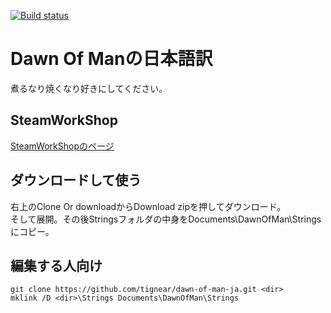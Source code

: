 [![Build status](https://ci.appveyor.com/api/projects/status/ae8dy648sar8hknr?svg=true)](https://ci.appveyor.com/project/tignear/dawn-of-man-ja)

# Dawn Of Manの日本語訳

煮るなり焼くなり好きにしてください。

## SteamWorkShop
[SteamWorkShopのページ](https://steamcommunity.com/sharedfiles/filedetails/?id=1673010962)

## ダウンロードして使う
右上のClone Or downloadからDownload zipを押してダウンロード。  
そして展開。その後Stringsフォルダの中身をDocuments\DawnOfMan\Stringsにコピー。
## 編集する人向け
```
git clone https://github.com/tignear/dawn-of-man-ja.git <dir>
mklink /D <dir>\Strings Documents\DawnOfMan\Strings
```

